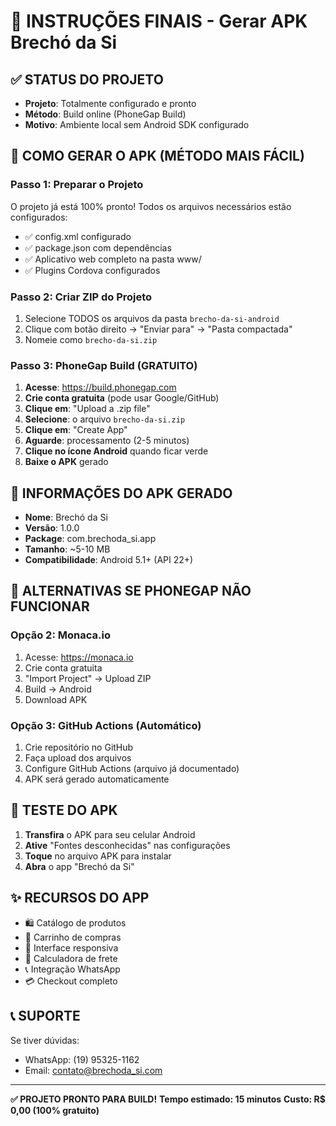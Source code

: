 # 📱 INSTRUÇÕES FINAIS - Gerar APK Brechó da Si

## ✅ STATUS DO PROJETO
- **Projeto**: Totalmente configurado e pronto
- **Método**: Build online (PhoneGap Build)
- **Motivo**: Ambiente local sem Android SDK configurado

## 🚀 COMO GERAR O APK (MÉTODO MAIS FÁCIL)

### Passo 1: Preparar o Projeto
O projeto já está 100% pronto! Todos os arquivos necessários estão configurados:
- ✅ config.xml configurado
- ✅ package.json com dependências
- ✅ Aplicativo web completo na pasta www/
- ✅ Plugins Cordova configurados

### Passo 2: Criar ZIP do Projeto
1. Selecione TODOS os arquivos da pasta `brecho-da-si-android`
2. Clique com botão direito → "Enviar para" → "Pasta compactada"
3. Nomeie como `brecho-da-si.zip`

### Passo 3: PhoneGap Build (GRATUITO)
1. **Acesse**: https://build.phonegap.com
2. **Crie conta gratuita** (pode usar Google/GitHub)
3. **Clique em**: "Upload a .zip file"
4. **Selecione**: o arquivo `brecho-da-si.zip`
5. **Clique em**: "Create App"
6. **Aguarde**: processamento (2-5 minutos)
7. **Clique no ícone Android** quando ficar verde
8. **Baixe o APK** gerado

## 📱 INFORMAÇÕES DO APK GERADO
- **Nome**: Brechó da Si
- **Versão**: 1.0.0
- **Package**: com.brechoda_si.app
- **Tamanho**: ~5-10 MB
- **Compatibilidade**: Android 5.1+ (API 22+)

## 🔄 ALTERNATIVAS SE PHONEGAP NÃO FUNCIONAR

### Opção 2: Monaca.io
1. Acesse: https://monaca.io
2. Crie conta gratuita
3. "Import Project" → Upload ZIP
4. Build → Android
5. Download APK

### Opção 3: GitHub Actions (Automático)
1. Crie repositório no GitHub
2. Faça upload dos arquivos
3. Configure GitHub Actions (arquivo já documentado)
4. APK será gerado automaticamente

## 🎯 TESTE DO APK
1. **Transfira** o APK para seu celular Android
2. **Ative** "Fontes desconhecidas" nas configurações
3. **Toque** no arquivo APK para instalar
4. **Abra** o app "Brechó da Si"

## ✨ RECURSOS DO APP
- 🛍️ Catálogo de produtos
- 🛒 Carrinho de compras
- 📱 Interface responsiva
- 🚚 Calculadora de frete
- 📞 Integração WhatsApp
- 💳 Checkout completo

## 📞 SUPORTE
Se tiver dúvidas:
- WhatsApp: (19) 95325-1162
- Email: contato@brechoda_si.com

---

**✅ PROJETO PRONTO PARA BUILD!**
**Tempo estimado: 15 minutos**
**Custo: R$ 0,00 (100% gratuito)**

